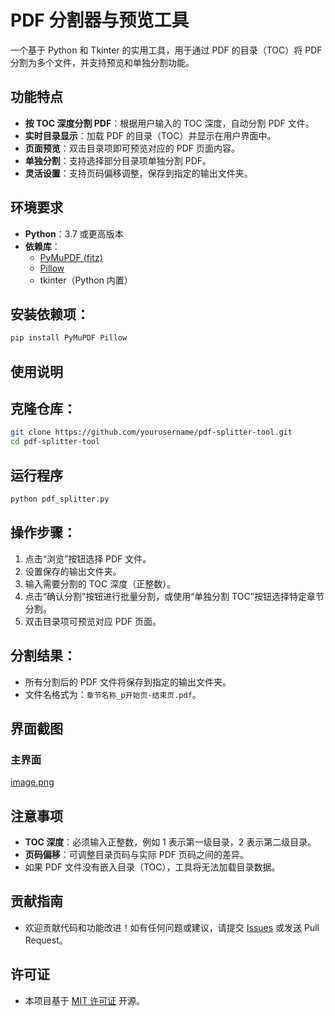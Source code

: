 # PDF 分割器与预览工具

一个基于 Python 和 Tkinter 的实用工具，用于通过 PDF 的目录（TOC）将 PDF 分割为多个文件，并支持预览和单独分割功能。

## 功能特点

- **按 TOC 深度分割 PDF**：根据用户输入的 TOC 深度，自动分割 PDF 文件。
- **实时目录显示**：加载 PDF 的目录（TOC）并显示在用户界面中。
- **页面预览**：双击目录项即可预览对应的 PDF 页面内容。
- **单独分割**：支持选择部分目录项单独分割 PDF。
- **灵活设置**：支持页码偏移调整，保存到指定的输出文件夹。

## 环境要求

- **Python**：3.7 或更高版本
- **依赖库**：
  - [PyMuPDF (fitz)](https://pymupdf.readthedocs.io/en/latest/)
  - [Pillow](https://pillow.readthedocs.io/en/stable/)
  - tkinter（Python 内置）

## 安装依赖项：
```bash
pip install PyMuPDF Pillow
```
## 使用说明

## 克隆仓库：

```bash
git clone https://github.com/yourusername/pdf-splitter-tool.git
cd pdf-splitter-tool
```
## 运行程序

```bash
python pdf_splitter.py
```
## 操作步骤：

1. 点击“浏览”按钮选择 PDF 文件。
2. 设置保存的输出文件夹。
3. 输入需要分割的 TOC 深度（正整数）。
4. 点击“确认分割”按钮进行批量分割，或使用“单独分割 TOC”按钮选择特定章节分割。
5. 双击目录项可预览对应 PDF 页面。
## 分割结果：

- 所有分割后的 PDF 文件将保存到指定的输出文件夹。
- 文件名格式为：`章节名称_p开始页-结束页.pdf`。
## 界面截图

### 主界面
[image.png](https://postimg.cc/w1pyHrTB)



## 注意事项

- **TOC 深度**：必须输入正整数，例如 1 表示第一级目录，2 表示第二级目录。
- **页码偏移**：可调整目录页码与实际 PDF 页码之间的差异。
- 如果 PDF 文件没有嵌入目录（TOC），工具将无法加载目录数据。

## 贡献指南
- 欢迎贡献代码和功能改进！如有任何问题或建议，请提交 [Issues](https://github.com/yourusername/pdf-splitter-tool/issues) 或发送 Pull Request。
## 许可证
- 本项目基于 [MIT 许可证](LICENSE) 开源。
